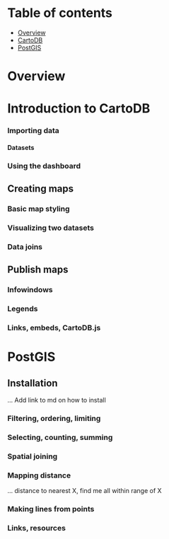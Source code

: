 # Table of contents
* [Overview](!overview)
* [CartoDB](!introduction-to-cartodb)
* [PostGIS](!postgis)

# Overview

# Introduction to CartoDB

### Importing data

#### Datasets

### Using the dashboard

## Creating maps

### Basic map styling

### Visualizing two datasets

### Data joins

## Publish maps

### Infowindows

### Legends

### Links, embeds, CartoDB.js

# PostGIS

## Installation

... Add link to md on how to install

### Filtering, ordering, limiting

### Selecting, counting, summing

### Spatial joining

### Mapping distance

... distance to nearest X, find me all within range of X

### Making lines from points

### Links, resources
